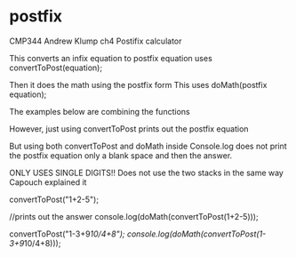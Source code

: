 # postfix
CMP344 Andrew Klump ch4 Postifix calculator

This converts an infix equation to postfix equation 
	uses convertToPost(equation);

Then it does the math using the postfix form
	This uses doMath(postfix equation);


The examples below are combining the functions

However, just using convertToPost prints out the postfix equation

But using both convertToPost and doMath inside Console.log does not print the postfix equation only a blank space and then the answer.


ONLY USES SINGLE DIGITS!! Does not use the two stacks in the same way Capouch explained it



convertToPost("1+2-5");

//prints out the answer
console.log(doMath(convertToPost(1+2-5)));



convertToPost("1-3+9*10/4+8");
console.log(doMath(convertToPost(1-3+9*10/4+8)));
